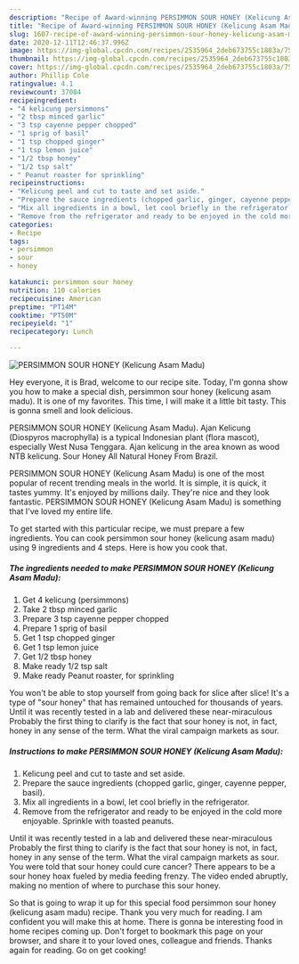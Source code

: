 ```yaml
---
description: "Recipe of Award-winning PERSIMMON SOUR HONEY (Kelicung Asam Madu)"
title: "Recipe of Award-winning PERSIMMON SOUR HONEY (Kelicung Asam Madu)"
slug: 1607-recipe-of-award-winning-persimmon-sour-honey-kelicung-asam-madu
date: 2020-12-11T12:46:37.996Z
image: https://img-global.cpcdn.com/recipes/2535964_2deb673755c1803a/751x532cq70/persimmon-sour-honey-kelicung-asam-madu-recipe-main-photo.jpg
thumbnail: https://img-global.cpcdn.com/recipes/2535964_2deb673755c1803a/751x532cq70/persimmon-sour-honey-kelicung-asam-madu-recipe-main-photo.jpg
cover: https://img-global.cpcdn.com/recipes/2535964_2deb673755c1803a/751x532cq70/persimmon-sour-honey-kelicung-asam-madu-recipe-main-photo.jpg
author: Phillip Cole
ratingvalue: 4.1
reviewcount: 37084
recipeingredient:
- "4 kelicung persimmons"
- "2 tbsp minced garlic"
- "3 tsp cayenne pepper chopped"
- "1 sprig of basil"
- "1 tsp chopped ginger"
- "1 tsp lemon juice"
- "1/2 tbsp honey"
- "1/2 tsp salt"
- " Peanut roaster for sprinkling"
recipeinstructions:
- "Kelicung peel and cut to taste and set aside."
- "Prepare the sauce ingredients (chopped garlic, ginger, cayenne pepper, basil)."
- "Mix all ingredients in a bowl, let cool briefly in the refrigerator."
- "Remove from the refrigerator and ready to be enjoyed in the cold more enjoyable. Sprinkle with toasted peanuts."
categories:
- Recipe
tags:
- persimmon
- sour
- honey

katakunci: persimmon sour honey 
nutrition: 110 calories
recipecuisine: American
preptime: "PT14M"
cooktime: "PT50M"
recipeyield: "1"
recipecategory: Lunch

---
```



![PERSIMMON SOUR HONEY (Kelicung Asam Madu)](https://img-global.cpcdn.com/recipes/2535964_2deb673755c1803a/751x532cq70/persimmon-sour-honey-kelicung-asam-madu-recipe-main-photo.jpg)

Hey everyone, it is Brad, welcome to our recipe site. Today, I'm gonna show you how to make a special dish, persimmon sour honey (kelicung asam madu). It is one of my favorites. This time, I will make it a little bit tasty. This is gonna smell and look delicious.

PERSIMMON SOUR HONEY (Kelicung Asam Madu). Ajan Kelicung (Diospyros macrophylla) is a typical Indonesian plant (flora mascot), especially West Nusa Tenggara. Ajan kelicung in the area known as wood NTB kelicung. Sour Honey All Natural Honey From Brazil.

PERSIMMON SOUR HONEY (Kelicung Asam Madu) is one of the most popular of recent trending meals in the world. It is simple, it is quick, it tastes yummy. It's enjoyed by millions daily. They're nice and they look fantastic. PERSIMMON SOUR HONEY (Kelicung Asam Madu) is something that I've loved my entire life.


To get started with this particular recipe, we must prepare a few ingredients. You can cook persimmon sour honey (kelicung asam madu) using 9 ingredients and 4 steps. Here is how you cook that.

<!--inarticleads1-->

##### The ingredients needed to make PERSIMMON SOUR HONEY (Kelicung Asam Madu):

1. Get 4 kelicung (persimmons)
1. Take 2 tbsp minced garlic
1. Prepare 3 tsp cayenne pepper chopped
1. Prepare 1 sprig of basil
1. Get 1 tsp chopped ginger
1. Get 1 tsp lemon juice
1. Get 1/2 tbsp honey
1. Make ready 1/2 tsp salt
1. Make ready  Peanut roaster, for sprinkling


You won&#39;t be able to stop yourself from going back for slice after slice! It&#39;s a type of &#34;sour honey&#34; that has remained untouched for thousands of years. Until it was recently tested in a lab and delivered these near-miraculous Probably the first thing to clarify is the fact that sour honey is not, in fact, honey in any sense of the term. What the viral campaign markets as sour. 

<!--inarticleads2-->

##### Instructions to make PERSIMMON SOUR HONEY (Kelicung Asam Madu):

1. Kelicung peel and cut to taste and set aside.
1. Prepare the sauce ingredients (chopped garlic, ginger, cayenne pepper, basil).
1. Mix all ingredients in a bowl, let cool briefly in the refrigerator.
1. Remove from the refrigerator and ready to be enjoyed in the cold more enjoyable. Sprinkle with toasted peanuts.


Until it was recently tested in a lab and delivered these near-miraculous Probably the first thing to clarify is the fact that sour honey is not, in fact, honey in any sense of the term. What the viral campaign markets as sour. You were told that sour honey could cure cancer? There appears to be a sour honey hoax fueled by media feeding frenzy. The video ended abruptly, making no mention of where to purchase this sour honey. 

So that is going to wrap it up for this special food persimmon sour honey (kelicung asam madu) recipe. Thank you very much for reading. I am confident you will make this at home. There is gonna be interesting food in home recipes coming up. Don't forget to bookmark this page on your browser, and share it to your loved ones, colleague and friends. Thanks again for reading. Go on get cooking!
